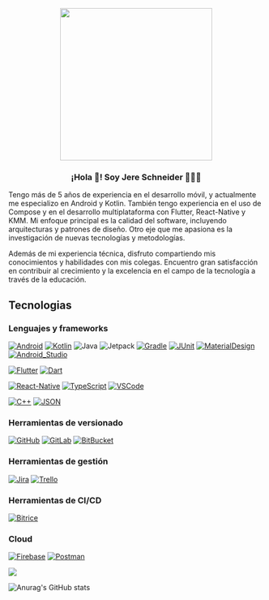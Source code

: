 <p align="center" width="300">
   <img align="center" width="300" src="https://github.com/JereSch8/JereSch8/assets/58143759/ca6303a6-68ba-4ff3-b434-09d1110a19f0" />
   <h3 align="center">¡Hola 👋! Soy Jere Schneider 👨🏻‍💻</h3>
</p>

Tengo más de 5 años de experiencia en el desarrollo móvil, y actualmente me especializo en Android y Kotlin. También tengo experiencia en el uso de Compose y en el desarrollo multiplataforma con  Flutter, React-Native y KMM. Mi enfoque principal es la calidad del software, incluyendo arquitecturas y patrones de diseño. Otro eje que me apasiona es la investigación de nuevas tecnologías y metodologías.

Además de mi experiencia técnica, disfruto compartiendo mis conocimientos y habilidades con mis colegas. Encuentro gran satisfacción en contribuir al crecimiento y la excelencia en el campo de la tecnología a través de la educación.


## Tecnologias

### Lenguajes y frameworks

[![Android](https://img.shields.io/badge/Android-3DDC84.svg?style=for-the-badge&logo=Android&logoColor=white)]()
[![Kotlin](https://img.shields.io/badge/Kotlin-7F52FF.svg?style=for-the-badge&logo=Kotlin&logoColor=white)]()
![Java](https://img.shields.io/badge/java-%23ED8B00.svg?style=for-the-badge&logo=openjdk&logoColor=white)
![Jetpack](https://img.shields.io/badge/Jetpack%20Compose-4285F4.svg?style=for-the-badge&logo=Jetpack-Compose&logoColor=white)
[![Gradle](https://img.shields.io/badge/gradle-02303A?style=for-the-badge&logo=gradle&logoColor=white)]()
[![JUnit](https://img.shields.io/badge/JUnit5-25A162.svg?style=for-the-badge&logo=JUnit5&logoColor=white)]()
[![MaterialDesign](https://img.shields.io/badge/Material%20Design-757575.svg?style=for-the-badge&logo=Material-Design&logoColor=white)]()
[![Android_Studio](https://img.shields.io/badge/Android%20Studio-3DDC84.svg?style=for-the-badge&logo=Android-Studio&logoColor=white)]()

[![Flutter](https://img.shields.io/badge/Flutter-02569B.svg?style=for-the-badge&logo=Flutter&logoColor=white)]()
[![Dart](https://img.shields.io/badge/Dart-0175C2.svg?style=for-the-badge&logo=Dart&logoColor=white)]()

[![React-Native](https://img.shields.io/badge/React_Native-20232A?style=for-the-badge&logo=react&logoColor=61DAFB)]()
[![TypeScript](https://img.shields.io/badge/TypeScript-3178C6.svg?style=for-the-badge&logo=TypeScript&logoColor=white)]()
[![VSCode](https://img.shields.io/badge/VSCode-0078D4?style=for-the-badge&logo=visual%20studio%20code&logoColor=white)]()

[![C++](https://img.shields.io/badge/C%2B%2B-00599C?style=for-the-badge&logo=c%2B%2B&logoColor=white)]()
[![JSON](https://img.shields.io/badge/JSON-000000.svg?style=for-the-badge&logo=JSON&logoColor=white)]()

### Herramientas de versionado
[![GitHub](https://img.shields.io/badge/GitHub-181717.svg?style=for-the-badge&logo=GitHub&logoColor=white)]()
[![GitLab](https://img.shields.io/badge/GitLab-FC6D26.svg?style=for-the-badge&logo=GitLab&logoColor=white)]()
[![BitBucket](https://img.shields.io/badge/Bitbucket-0052CC.svg?style=for-the-badge&logo=Bitbucket&logoColor=white)]()

### Herramientas de gestión
[![Jira](https://img.shields.io/badge/Jira%20Software-0052CC.svg?style=for-the-badge&logo=Jira-Software&logoColor=white)]()
[![Trello](https://img.shields.io/badge/Trello-0052CC.svg?style=for-the-badge&logo=Trello&logoColor=white)]()

### Herramientas de CI/CD
[![Bitrice](https://img.shields.io/badge/Bitrise-683D87.svg?style=for-the-badge&logo=Bitrise&logoColor=white)]()

### Cloud
[![Firebase](https://img.shields.io/badge/Firebase-FFCA28.svg?style=for-the-badge&logo=Firebase&logoColor=black)]()
[![Postman](https://img.shields.io/badge/Postman-FF6C37.svg?style=for-the-badge&logo=Postman&logoColor=white)]()

<a href="https://github.com/anuraghazra/github-readme-stats">
  <!-- Change the `github-readme-stats.anuraghazra1.vercel.app` to `github-readme-stats.vercel.app`  -->
  <img align="center" src="https://github-readme-stats.anuraghazra1.vercel.app/api/top-langs/?username=JereSch8&layout=compact&theme=radical" />
</a>

![Anurag's GitHub stats](https://github-readme-stats.vercel.app/api?username=JereSch8&show_icons=true&theme=radical)
